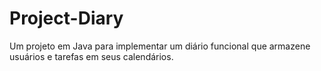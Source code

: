 # Project-Diary
Um projeto em Java para implementar um diário funcional que armazene usuários e tarefas em seus calendários.
